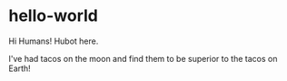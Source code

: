 # hello-world

Hi Humans! 
Hubot here. 

I've had tacos on the moon and find them to be superior to the tacos on Earth! 
